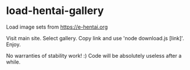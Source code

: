 # load-hentai-gallery
Load image sets from https://e-hentai.org

Visit main site.
Select gallery.
Copy link and use 'node download.js [link]'.
Enjoy.

No warranties of stability work! :)
Code will be absolutely useless after a while.

